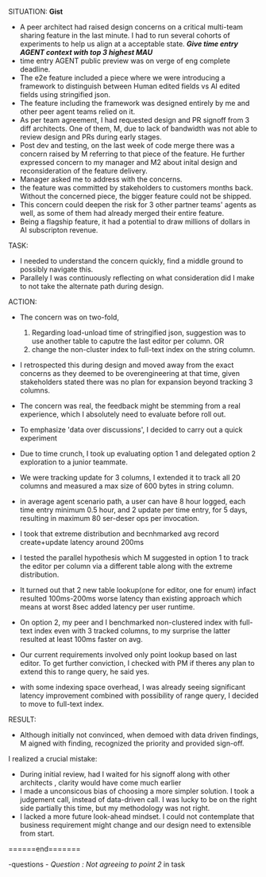 SITUATION:
**Gist**
- A peer architect had raised design concerns on a critical multi-team sharing feature in the last minute. I had to run several cohorts of experiments to help us align at a acceptable state.
***Give time entry AGENT context with top 3 highest MAU***
- time entry AGENT public preview was on verge of eng complete deadline.
- The e2e feature included a piece where we were introducing a framework to distinguish between Human edited fields vs AI edited fields using stringified json. 
- The feature including the framework was designed entirely by me and other peer agent teams relied on it.
- As per team agreement, I had requested design and PR signoff from 3 diff architects. One of them, M, due to lack of bandwidth was not able to review design and PRs during early stages.
- Post dev and testing, on the last week of code merge there was a concern raised by M referring to that piece of the feature. He further expressed concern to my manager and M2 about inital design and reconsideration of the feature delivery.
- Manager asked me to address with the concerns.
- the feature was committed by stakeholders to customers  months back. Without the concerned piece, the bigger feature could not be shipped.
- This concern could deepen the risk for 3 other partner teams' agents as well, as some of them had already merged their entire feature.
-  Being a flagship feature, it had a potential to draw millions of dollars in AI subscripton revenue.




TASK:
- I needed to understand the concern quickly, find a middle ground to possibly navigate this. 
- Parallely I was continuously reflecting on what consideration did I make to not take the alternate path during design.

ACTION:
- The concern was on two-fold, 
    1. Regarding load-unload time of stringified json, suggestion was to use another table to caputre the last editor per column. OR
    2. change the non-cluster index to full-text index on the string column.
- I retrospected this during design and moved away from the exact concerns as they deemed to be overengineering at that time, given stakeholders stated there was no plan for expansion beyond tracking 3 columns.
- The concern was real, the feedback might be stemming from a real experience, which I absolutely need to evaluate before roll out. 
- To emphasize 'data over discussions', I decided to carry out a quick experiment 
- Due to time crunch, I took up evaluating option 1 and delegated option 2 exploration to a junior teammate.
- We were tracking update for 3 columns, I extended it to track all 20 columns and measured a max size of 600 bytes in string column.

- in average  agent scenario path, a user can have 8 hour logged, each time entry minimum 0.5 hour, and 2 update per time entry, for 5 days, resulting in maximum 80 ser-deser ops per invocation. 
- I took that extreme distribution and becnhmarked avg record create+update latency around 200ms
- I tested the parallel hypothesis which M suggested in option 1 to track the editor per column via a different table along with the extreme distribution. 
- It turned out that 2 new table lookup(one for editor, one for enum) infact resulted 100ms-200ms worse latency than existing approach which means at worst 8sec added latency per user runtime.
- On option 2, my peer and I benchmarked non-clustered index with full-text index even with 3 tracked columns, to my surprise the latter resulted at least 100ms faster on avg.
- Our current requirements involved only point lookup based on last editor. To get further conviction, I checked with PM if theres any plan
to extend this to range query, he said yes.
- with some indexing space overhead, I was already seeing significant latency improvement combined with possibility of range query, I decided to move to full-text index.


RESULT:
- Although initially not convinced, when demoed with data driven findings, M aigned with finding, recognized the priority and provided sign-off.

I realized a crucial mistake:
- During initial review, had I waited for his signoff along with other architects , clarity would have come much earlier
- I made a unconsicous bias of choosing a more simpler solution. I took a judgement call, instead of data-driven call. I was lucky to be on the right side partially this time, but my methodology was not right.
- I lacked a more future look-ahead mindset. I could not contemplate that business requirement might change and our design need to extensible from start.

======end=======
<!-- This led me to a deeper insight that M's POV help me uncover : there are queries in place across our system which are relying on non-clustered index. 
- I discussed with M and another architect (lets call him E) about their thought on considering a effort to explore altenaive indices across our product to evaluate performance

We created exploration feature in our roadmap where we (me, M and E) are investigating different sql views and evaluating points eligible for optimization. Its a ongoing effort and we are planning to conclude by few months. -->


<!-- *Interviewer feedback : USe terms like "data over debates" , did performace benchmarking and came back with data .make it more conflicting( as in differnce in opinion ) but not rude. * -->

<!-- *Sumita's comments: the architect blocked the PR and spoke to your manager regarding the design flow according to him. As this was an urgent change : manager wanted to push the architects suggestion . Also I was not able to explain him why my suggestion might work as good as the architect for this problem . 
So I did proof of concept and replicated the condition to check his points will not reduce the time significantly. 

Due to lack of time : I decided to explain both manager and the architect. About my thoughts and provided data to support my points. They were convinced. I was able to get the approval and push the change on time *

*Can you describe a situation where you had to work with a decision that you didn't agree with* -->

-questions
    - *Question : Not agreeing to point 2* in task


